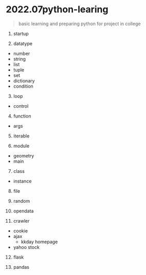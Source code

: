 # 2022.07python-learing

> basic learning and preparing python for project in college

1. startup

2. datatype
  - number
  - string
  - list
  - tuple
  - set
  - dictionary
  - condition
  
3. loop
  - control
  
4. function
  - args
  
5. iterable

6. module
  - geometry
  - main
  
7. class
  - instance
  
8. file

9. random

10. opendata

11. crawler
  - cookie
  - ajax
    - kkday homepage
  - yahoo stock
  
12. flask

13. pandas